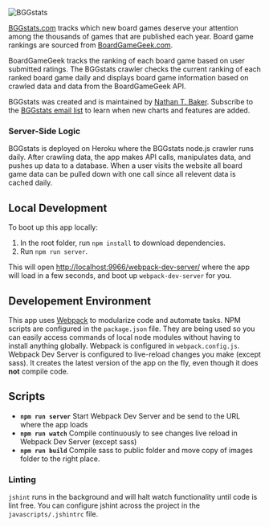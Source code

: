 ![BGGstats](http://www.bggstats.com/images/BGGstats-medium.png "BGGstats")

[BGGstats.com](http://bggstats.com/) tracks which new board games deserve your attention among the thousands of games that are published each year. Board game rankings are sourced from [BoardGameGeek.com](http://boardgamegeek.com/).

BoardGameGeek tracks the ranking of each board game based on user submitted ratings. The BGGstats crawler checks the current ranking of each ranked board game daily and displays board game information based on crawled data and data from the BoardGameGeek API.

BGGstats was created and is maintained by [Nathan T. Baker](http://nathantbaker.com/). Subscribe to the [BGGstats email list](http://eepurl.com/ctZUa5) to learn when new charts and features are added.

### Server-Side Logic
BGGstats is deployed on Heroku where the BGGstats node.js crawler runs daily. After crawling data, the app makes API calls, manipulates data, and pushes up data to a database. When a user visits the website all board game data can be pulled down with one call since all relevent data is cached daily.

## Local Development

To boot up this app locally:
1. In the root folder, run `npm install` to download dependencies.
1. Run `npm run server`.

This will open [http://localhost:9966/webpack-dev-server/](http://localhost:9966/webpack-dev-server/) where the app will load in a few seconds, and boot up `webpack-dev-server` for you.

## Developement Environment

This app uses [Webpack](https://webpack.github.io/) to modularize code and automate tasks. NPM scripts are configured in the `package.json` file. They are being used so you can easily access commands of local node modules without having to install anything globally. Webpack is configured in `webpack.config.js`. Webpack Dev Server is configured to live-reload changes you make (except sass). It creates the latest version of the app on the fly, even though it does **not** compile code.

## Scripts

* **`npm run server`** Start Webpack Dev Server and be send to the URL where the app loads
* **`npm run watch`** Compile continuously to see changes live reload in Webpack Dev Server (except sass)
* **`npm run build`** Compile sass to public folder and move copy of images folder to the right place.

### Linting
`jshint` runs in the background and will halt watch functionality until code is lint free. You can configure jshint across the project in the `javascripts/.jshintrc` file.